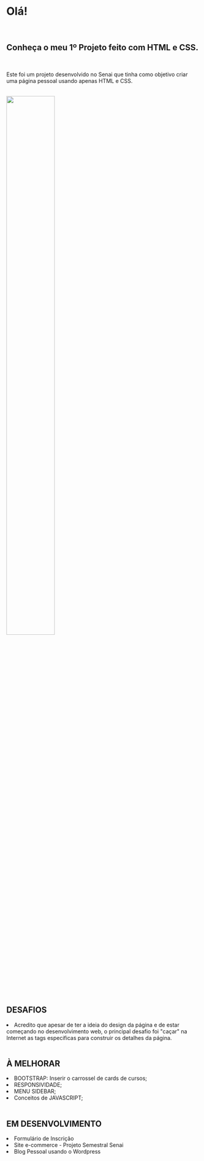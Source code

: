 <h1>Olá!</h1>
      <br>
      <h2>Conheça o meu 1º Projeto feito com HTML e CSS.</h2>
      <br>
      <p>
        Este foi um projeto desenvolvido no Senai que tinha como objetivo criar uma página pessoal usando apenas HTML e CSS.
      </p>
    </div>
      <br>
      <img src="https://imgur.com/a/aizblS6/" alt="" width="50%" height="60%">
    <div>
      <h2>DESAFIOS</h2>
      <li>
        Acredito que apesar de ter a ideia do design da página e de estar começando no desenvolvimento web, o principal desafio foi "caçar" na Internet as tags especificas para construir os detalhes da página.
      </li>
    </div>
    <br>
    <div>
      <h2>À MELHORAR</h2>
      <li>BOOTSTRAP: Inserir o carrossel de cards de cursos; </li>
      <li>RESPONSIVIDADE;</li>
      <li>MENU SIDEBAR;</li>
      <li>Conceitos de JAVASCRIPT;</li>
    </div> 
    <br>
    <div>
      <h2>EM DESENVOLVIMENTO</h2>
      <li>Formulário de Inscrição</li>
      <li>Site e-commerce - Projeto Semestral Senai</li>
      <li>Blog Pessoal usando o Wordpress</li>
